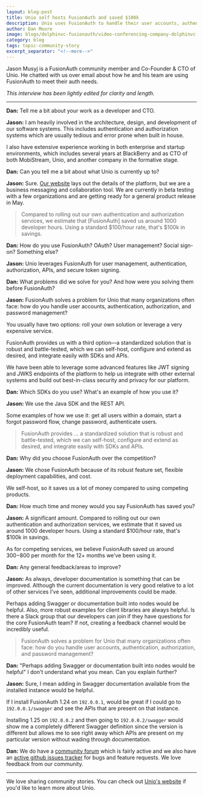 ```yaml
---
layout: blog-post
title: Unio self hosts FusionAuth and saved $100k
description: Unio uses FusionAuth to handle their user accounts, authentication, authorization, and password management.
author: Dan Moore
image: blogs/dolphinvc-fusionauth/video-conferencing-company-dolphinvc-chose-fusionauth-for-cloud-independence-header-image.png
category: blog
tags: topic-community-story
excerpt_separator: "<!--more-->"
---
```


Jason Musyj is a FusionAuth community member and Co-Founder & CTO of Unio. He chatted with us over email about how he and his team are using FusionAuth to meet their auth needs. 
<!--more-->

*This interview has been lightly edited for clarity and length.*

-------

**Dan:** Tell me a bit about your work as a developer and CTO.

**Jason:** I am heavily involved in the architecture, design, and development of our software systems. This includes authentication and authorization systems which are usually tedious and error prone when built in house. 

I also have extensive experience working in both enterprise and startup environments, which includes several years at BlackBerry and as CTO of both MobiStream, Unio, and another company in the formative stage.

**Dan:** Can you tell me a bit about what Unio is currently up to?

**Jason:** Sure. [Our website](https://getunio.com) lays out the details of the platform, but we are a business messaging and collaboration tool. We are currently in beta testing with a few organizations and are getting ready for a general product release in May.

> Compared to rolling out our own authentication and authorization services, we estimate that [FusionAuth] saved us around 1000 developer hours. Using a standard $100/hour rate, that's $100k in savings. 

**Dan:** How do you use FusionAuth? OAuth? User management? Social sign-on? Something else?

**Jason:** Unio leverages FusionAuth for user management, authentication, authorization, APIs, and secure token signing.

**Dan:** What problems did we solve for you? And how were you solving them before FusionAuth?

**Jason:** FusionAuth solves a problem for Unio that many organizations often face: how do you handle user accounts, authentication, authorization, and password management? 

You usually have two options: roll your own solution or leverage a very expensive service. 

FusionAuth provides us with a third option—a standardized solution that is robust and battle-tested, which we can self-host, configure and extend as desired, and integrate easily with SDKs and APIs. 

We have been able to leverage some advanced features like JWT signing and JWKS endpoints of the platform to help us integrate with other external systems and build out best-in-class security and privacy for our platform.

**Dan:** Which SDKs do you use? What's an example of how you use it? 

**Jason:** We use the Java SDK and the REST API. 

Some examples of how we use it: get all users within a domain, start a forgot password flow, change password, authenticate users.

> FusionAuth provides ... a standardized solution that is robust and battle-tested, which we can self-host, configure and extend as desired, and integrate easily with SDKs and APIs. 

**Dan:** Why did you choose FusionAuth over the competition?

**Jason:** We chose FusionAuth because of its robust feature set, flexible deployment capabilities, and cost. 

We self-host, so it saves us a lot of money compared to using competing products.

**Dan:** How much time and money would you say FusionAuth has saved you?

**Jason:** A significant amount. Compared to rolling out our own authentication and authorization services, we estimate that it saved us around 1000 developer hours. Using a standard $100/hour rate, that's $100k in savings. 

As for competing services, we believe FusionAuth saved us around $300-$800 per month for the 12+ months we’ve been using it.

**Dan:** Any general feedback/areas to improve?

**Jason:** As always, developer documentation is something that can be improved. Although the current documentation is very good relative to a lot of other services I’ve seen, additional improvements could be made. 

Perhaps adding Swagger or documentation built into nodes would be helpful. Also, more robust examples for client libraries are always helpful. Is there a Slack group that our developers can join if they have questions for the core FusionAuth team? If not, creating a feedback channel would be incredibly useful.

> FusionAuth solves a problem for Unio that many organizations often face: how do you handle user accounts, authentication, authorization, and password management? 

**Dan:** "Perhaps adding Swagger or documentation built into nodes would be helpful" I don't understand what you mean. Can you explain further?

**Jason:** Sure, I mean adding in Swagger documentation available from the installed instance would be helpful. 

If I install FusionAuth 1.24 on `192.0.0.1`, would be great if I could go to `192.0.0.1/swagger` and see the APIs that are present on that instance. 

Installing 1.25 on `192.0.0.2` and then going to `192.0.0.2/swagger` would show me a completely different Swagger definition since the version is different but allows me to see right away which APIs are present on my particular version without wading through documentation. 

**Dan:** We do have a [community forum](https://fusionauth.io/community/forum/) which is fairly active and we also have an [active github issues tracker](https://github.com/fusionauth/fusionauth-issues/issues) for bugs and feature requests. We love feedback from our community. 

-------

We love sharing community stories. You can check out [Unio's website](https://getunio.com/) if you'd like to learn more about Unio.
